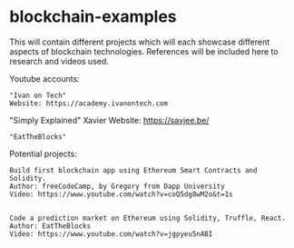 # blockchain-examples
This will contain different projects which will each showcase different aspects of blockchain technologies. References will be included here to research and videos used.



Youtube accounts:

    "Ivan on Tech"
    Website: https://academy.ivanontech.com

   "Simply Explained"
    Xavier
    Website: https://savjee.be/

    "EatTheBlocks"


Potential projects:

    Build first blockchain app using Ethereum Smart Contracts and Solidity.
    Author: freeCodeCamp, by Gregory from Dapp University
    Video: https://www.youtube.com/watch?v=coQ5dg8wM2o&t=1s


    Code a prediction market on Ethereum using Solidity, Truffle, React.
    Author: EatTheBlocks
    Video: https://www.youtube.com/watch?v=jgpyeu5nABI

    